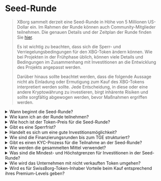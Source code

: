# Seed-Runde

> XBorg sammelt derzeit eine Seed-Runde in Höhe von 5 Millionen US-Dollar ein. Im Rahmen der Runde können auch Community-Mitglieder teilnehmen. Die genauen Details und der Zeitplan der Runde finden Sie [hier](https://www.xborg.com/seed-round).&#x20;
>
> Es ist wichtig zu beachten, dass sich die Sperr- und Verriegelungsbedingungen für den XBG-Token ändern können. Wie bei Projekten in der Frühphase üblich, können viele Details und Bedingungen im Zusammenhang mit Investitionen an die Entwicklung des Projekts angepasst werden.
>
> Darüber hinaus sollte beachtet werden, dass die folgende Aussage nicht als Einladung oder Ermutigung zum Kauf des XBG-Tokens interpretiert werden sollte. Jede Entscheidung, in diese oder eine andere Kryptowährung zu investieren, birgt inhärente Risiken und sollte sorgfältig abgewogen werden, bevor Maßnahmen ergriffen werden.

<details>

<summary>Wann beginnt die Seed-Runde? </summary>

Die Seed-Runde wurde am 16. Mai 2023 mit dem Prometheus-Vault auf [XBorgs Launchpad](https://launchpad.xborg.com/project/xborg) eröffnet.

Was die SwissBorg-Vaults betrifft, öffnet das erste öffentliche Vault am 23. Mai 2023 um 14:00 Uhr CET, gefolgt von drei weiteren Vaults. Die genauen Termine und Vault-Größen finden Sie auf [unserer Website](https://www.xborg.com/how-to-invest).

</details>

<details>

<summary>Wie kann ich an der Runde teilnehmen? </summary>

Um an der Runde teilzunehmen, können Sie hier einen Prometheus NFT erwerben und an unserem [Launchpad](https://launchpad.xborg.com/) teilnehmen. Alternativ können Sie die SwissBorg-App herunterladen, um Zugang zu den Investitionsmöglichkeiten zu erhalten. Es sollte jedoch beachtet werden, dass nur Prometheus-Inhaber eine Zuteilung garantiert wird und das derzeitige Interesse an der Runde 4,5 Millionen US-Dollar übersteigt. Daher können wir möglicherweise keine Zuteilungen über die SwissBorg-App garantieren. Die genauen Details finden Sie [hier](https://www.xborg.com/how-to-invest).&#x20;



</details>

<details>

<summary>Wie hoch ist der Token-Preis für die Seed-Runde? </summary>

* VCs, BAs und Prometheus: 0,045 US-Dollar
* SwissBorg Series A, Genesis und Generation: 0,05 US-Dollar
* Öffentlich: 0,055 US-Dollar

</details>

<details>

<summary>Gibt es eine Sperrfrist? </summary>

Für strategische und Seed-Runden-Teilnehmer gilt eine Sperrfrist von 3 Monaten, gefolgt von einem 18-monatigen Vesting-Zeitplan nach dem TGE. Darüber hinaus stehen 10% der gekauften XBG-Token sofort nach dem TGE zur Verfügung. Bitte beachten Sie, dass diese Bedingungen Änderungen unterliegen können, um den Anforderungen von Kryptobörsen gerecht zu werden.

</details>

<details>

<summary>Handelt es sich um eine gute Investitionsmöglichkeit? </summary>

Obwohl es der günstigste Preis ist, zu dem jemand XBG-Token kaufen kann, ist es wichtig zu beachten, dass wir keine positive Rendite garantieren können. Tatsächlich kann keine Investition garantiert einen positiven Ausgang haben.

</details>

<details>

<summary>Wie sind die Finanzierungsrunden bis zum TGE strukturiert? </summary>

* **Strategische Runde:** 1 Million US-Dollar zu einem Preis von 0,025 US-Dollar pro XBG-Token eingesammelt.
* **Seed-Runde:** 5 Millionen US-Dollar zu einem Preis von 0,045-0,055 US-Dollar pro XBG-Token eingesammelt.&#x20;
* **Öffentliche Runde:** Gemäß dem LBP.&#x20;

</details>

<details>

<summary>Gibt es einen KYC-Prozess für die Teilnahme an der Seed-Runde? </summary>

Ja, sowohl die Seed- als auch die öffentlichen Runden unterliegen einem KYC-Verfahren. Auf dem XBorg Launchpad erfolgt das KYC-Verfahren hier: [https://launchpad.xborg.com/kyc](https://launchpad.xborg.com/kyc)

</details>

<details>

<summary>Wie werden die gesammelten Mittel verwendet? </summary>

Wir sammeln eine Seed-Runde in Höhe von 5 Millionen US-Dollar ein. Die gesammelten Mittel werden wie folgt verwendet und über einen Zeitraum von 3 Jahren ausgegeben.

* **Technische Entwicklungen:** 60% (3.000.000 US-Dollar) der Mittel werden für technische Entwicklungen und Infrastrukturkosten verwendet. Dies entspricht den Kosten von 10 Vollzeitingenieuren für drei Jahre zu einem durchschnittlichen Marktsalär von 7.000 US-Dollar pro Monat.
* **Marketing:** 20% (1.000.000 US-Dollar) der Mittel werden für Marketingausgaben, Influencer-Kampagnen, PR, Sponsoring-Möglichkeiten und Veranstaltungen verwendet.
* **Liquidität und Börsennotierungen:** 10% (500.000 US-Dollar) der Mittel werden für Börsennotierungsgebühren und Liquiditätsbereitstellung verwendet.
* **Betriebskosten:** 10% (500.000 US-Dollar) der Mittel werden für Büromiete, Rechtsgebühren und Software-Abonnements verwendet.

Die aktuellen Rücklagen decken die nicht-technischen HR-Kosten ab.

</details>

<details>

<summary>Was sind die Mindest- und Höchstgrenzen für Investitionen in der Seed-Runde?</summary>

Wenn Sie ein Prometheus-Inhaber sind, liegt die Mindestinvestitionsschwelle bei 100 US-Dollar, während das maximale Limit bei 3.000 US-Dollar pro NFT liegt. Für SwissBorg-Benutzer gelten investitionsabhängige Grenzen, die entsprechend variieren. Bitte beachten Sie unsere detaillierte Stufenaufteilung auf [unserer Website](https://www.xborg.com/how-to-invest).

</details>

<details>

<summary>Wie wird das Unternehmen mit nicht verkauften Token umgehen?</summary>

Im Falle von nicht verkauften Token können diese im Treasury aufbewahrt und schließlich OTC an große Investoren verkauft werden.

</details>

<details>

<summary>Wird es für SwissBorg-Token-Inhaber Vorteile beim Kauf entsprechend ihres Premium-Levels geben?</summary>

Series A-Investoren sowie Genesis/Generation Premiums können XBG-Token während der Seed-Runde erwerben, allerdings zu einer höheren Bewertung als Prometheus-Inhaber.

</details>

&#x20;
